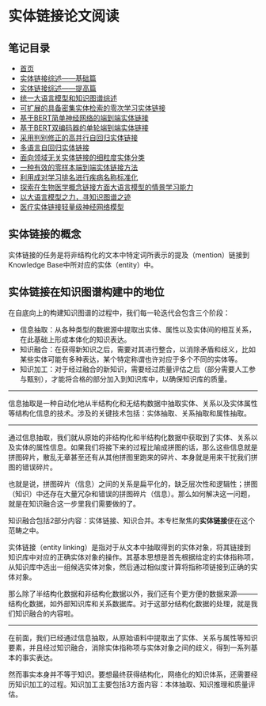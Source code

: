 # 实体链接论文阅读

## 笔记目录

* [首页](zh-cn/)
* [实体链接综述——基础篇](zh-cn/实体链接综述——基础篇)
* [实体链接综述——提高篇](zh-cn/实体链接综述——提高篇)
* [统一大语言模型和知识图谱综述](zh-cn/统一大语言模型和知识图谱综述)
* [可扩展的具备密集实体检索的零次学习实体链接](zh-cn/可扩展的具备密集实体检索的零次学习实体链接)
* [基于BERT简单神经网络的端到端实体链接](zh-cn/基于BERT简单神经网络的端到端实体链接)
* [基于BERT双编码器的单轮端到端实体链接](zh-cn/基于BERT双编码器的单轮端到端实体链接)
* [采用判别修正的高并行自回归实体链接](zh-cn/采用判别修正的高并行自回归实体链接)
* [多语言自回归实体链接](zh-cn/多语言自回归实体链接)
* [面向领域无关实体链接的细粒度实体分类](zh-cn/面向领域无关实体链接的细粒度实体分类)
* [一种有效的零样本端到端实体链接方法](zh-cn/一种有效的零样本端到端实体链接方法)
* [利用成对学习排名进行疾病名称标准化](zh-cn/利用成对学习排名进行疾病名称标准化)
* [探索在生物医学概念链接方面大语言模型的情景学习能力](zh-cn/探索在生物医学概念链接方面大语言模型的情景学习能力)
* [以大语言模型之力，寻知识图谱之迹](zh-cn/以大语言模型之力，寻知识图谱之迹)
* [医疗实体链接轻量级神经网络模型](zh-cn/医疗实体链接轻量级神经网络模型)

## 实体链接的概念

实体链接的任务是将非结构化的文本中特定词所表示的提及（mention）链接到Knowledge Base中所对应的实体（entity）中。

## 实体链接在知识图谱构建中的地位

在自底向上的构建知识图谱的过程中，我们每一轮迭代会包含三个阶段：

* 信息抽取：从各种类型的数据源中提取出实体、属性以及实体间的相互关系，在此基础上形成本体化的知识表达。
* 知识融合：在获得新知识之后，需要对其进行整合，以消除矛盾和歧义，比如某些实体可能有多种表达，某个特定称谓也许对应于多个不同的实体等。
* 知识加工：对于经过融合的新知识，需要经过质量评估之后（部分需要人工参与甄别），才能将合格的部分加入到知识库中，以确保知识库的质量。

---

信息抽取是一种自动化地从半结构化和无结构数据中抽取实体、关系以及实体属性等结构化信息的技术。涉及的关键技术包括：实体抽取、关系抽取和属性抽取。

---

通过信息抽取，我们就从原始的非结构化和半结构化数据中获取到了实体、关系以及实体的属性信息。如果我们将接下来的过程比喻成拼图的话，那么这些信息就是拼图碎片，散乱无章甚至还有从其他拼图里跑来的碎片、本身就是用来干扰我们拼图的错误碎片。

也就是说，拼图碎片（信息）之间的关系是扁平化的，缺乏层次性和逻辑性；拼图（知识）中还存在大量冗杂和错误的拼图碎片（信息）。那么如何解决这一问题，就是在知识融合这一步里我们需要做的了。

知识融合包括2部分内容：实体链接、知识合并。本专栏聚焦的**实体链接**便在这个范畴之中。

实体链接（entity linking）是指对于从文本中抽取得到的实体对象，将其链接到知识库中对应的正确实体对象的操作。其基本思想是首先根据给定的实体指称项，从知识库中选出一组候选实体对象，然后通过相似度计算将指称项链接到正确的实体对象。

那么除了半结构化数据和非结构化数据以外，我们还有个更方便的数据来源———结构化数据，如外部知识库和关系数据库。对于这部分结构化数据的处理，就是我们知识融合的内容啦。

---

在前面，我们已经通过信息抽取，从原始语料中提取出了实体、关系与属性等知识要素，并且经过知识融合，消除实体指称项与实体对象之间的歧义，得到一系列基本的事实表达。

然而事实本身并不等于知识。要想最终获得结构化，网络化的知识体系，还需要经历知识加工的过程。知识加工主要包括3方面内容：本体抽取、知识推理和质量评估。

